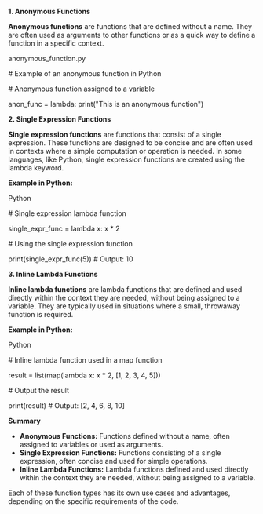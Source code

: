 **1\. Anonymous Functions**

**Anonymous functions** are functions that are defined without a name. They are often used as arguments to other functions or as a quick way to define a function in a specific context.

anonymous_function.py

\# Example of an anonymous function in Python

\# Anonymous function assigned to a variable

anon_func = lambda: print("This is an anonymous function")

**2\. Single Expression Functions**

**Single expression functions** are functions that consist of a single expression. These functions are designed to be concise and are often used in contexts where a simple computation or operation is needed. In some languages, like Python, single expression functions are created using the lambda keyword.

**Example in Python:**

Python

\# Single expression lambda function

single_expr_func = lambda x: x \* 2

\# Using the single expression function

print(single_expr_func(5)) # Output: 10

**3\. Inline Lambda Functions**

**Inline lambda functions** are lambda functions that are defined and used directly within the context they are needed, without being assigned to a variable. They are typically used in situations where a small, throwaway function is required.

**Example in Python:**

Python

\# Inline lambda function used in a map function

result = list(map(lambda x: x \* 2, \[1, 2, 3, 4, 5\]))

\# Output the result

print(result) # Output: \[2, 4, 6, 8, 10\]

**Summary**

- **Anonymous Functions:** Functions defined without a name, often assigned to variables or used as arguments.
- **Single Expression Functions:** Functions consisting of a single expression, often concise and used for simple operations.
- **Inline Lambda Functions:** Lambda functions defined and used directly within the context they are needed, without being assigned to a variable.

Each of these function types has its own use cases and advantages, depending on the specific requirements of the code.
